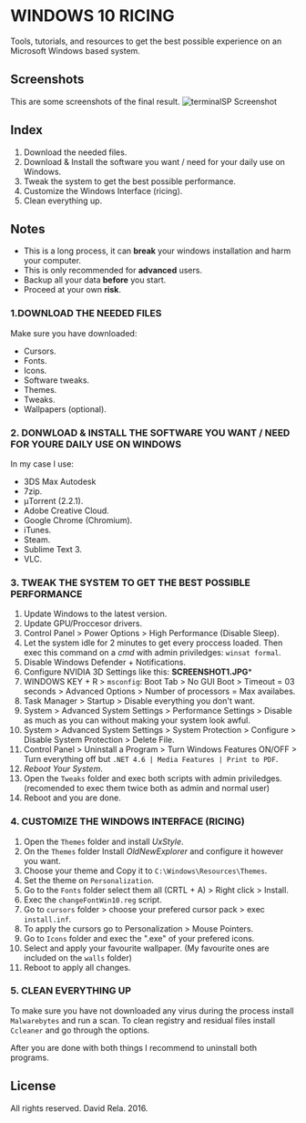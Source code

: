 # WINDOWS 10 RICING
Tools, tutorials, and resources to get the best possible experience on an Microsoft Windows based system.

## Screenshots
This are some screenshots of the final result.
![terminalSP Screenshot](/terminalSPfiles/Screenshot.jpg?raw=true "")

## Index
1. Download the needed files.
2. Download & Install the software you want / need for your daily use on Windows.
3. Tweak the system to get the best possible performance.
4. Customize the Windows Interface (ricing).
5. Clean everything up.

## Notes
- This is a long process, it can **break** your windows installation and harm your computer.
- This is only recommended for **advanced** users.
- Backup all your data **before** you start.
- Proceed at your own **risk**.

### 1.DOWNLOAD THE NEEDED FILES
Make sure you have downloaded:
- Cursors.
- Fonts.
- Icons.
- Software tweaks.
- Themes.
- Tweaks.
- Wallpapers (optional).

### 2. DONWLOAD & INSTALL THE SOFTWARE YOU WANT / NEED FOR YOURE DAILY USE ON WINDOWS
In my case I use:
- 3DS Max Autodesk
- 7zip.
- μTorrent (2.2.1).
- Adobe Creative Cloud.
- Google Chrome (Chromium).
- iTunes.
- Steam.
- Sublime Text 3.
- VLC.

### 3. TWEAK THE SYSTEM TO GET THE BEST POSSIBLE PERFORMANCE
1. Update Windows to the latest version.
2. Update GPU/Proccesor drivers.
3. Control Panel > Power Options > High Performance (Disable Sleep).
4. Let the system idle for 2 minutes to get every proccess loaded. Then exec this command on a *cmd* with admin priviledges: `winsat formal`.
5. Disable Windows Defender + Notifications.
6. Configure NVIDIA 3D Settings like this: ****SCREENSHOT1.JPG*****
7. WINDOWS KEY + R > `msconfig`: Boot Tab > No GUI Boot > Timeout = 03 seconds > Advanced Options > Number of processors = Max availabes.
8. Task Manager > Startup > Disable everything you don't want.
9. System > Advanced System Settings > Performance Settings > Disable as much as you can without making your system look awful.
10. System > Advanced System Settings > System Protection > Configure > Disable System Protection > Delete File.
11. Control Panel > Uninstall a Program > Turn Windows Features ON/OFF > Turn everything off but `.NET 4.6 | Media Features | Print to PDF`.
12. *Reboot Your System*.
13. Open the `Tweaks` folder and exec both scripts with admin priviledges. (recomended to exec them twice both as admin and normal user)
14. Reboot and you are done.

### 4. CUSTOMIZE THE WINDOWS INTERFACE (RICING)
1. Open the `Themes` folder and install *UxStyle*.
2. On the `Themes` folder Install *OldNewExplorer* and configure it however you want.
3. Choose your theme and Copy it to `C:\Windows\Resources\Themes`.
4. Set the theme on `Personalization`.
5. Go to the `Fonts` folder select them all (CRTL + A) > Right click > Install.
6. Exec the `changeFontWin10.reg` script.
7. Go to `cursors` folder > choose your prefered cursor pack > exec `install.inf`.
8. To apply the cursors go to Personalization > Mouse Pointers.
9. Go to `Icons` folder and exec the ".exe" of your prefered icons.
10. Select and apply your favourite wallpaper. (My favourite ones are included on the `walls` folder)
11. Reboot to apply all changes.


### 5. CLEAN EVERYTHING UP
To make sure you have not downloaded any virus during the process install `Malwarebytes` and run a scan.
To clean registry and residual files install `Ccleaner` and go through the options.

After you are done with both things I recommend to uninstall both programs.


## License
All rights reserved. David Rela. 2016.
